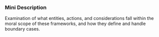 ### Mini Description

Examination of what entities, actions, and considerations fall within the moral scope of these frameworks, and how they define and handle boundary cases.
